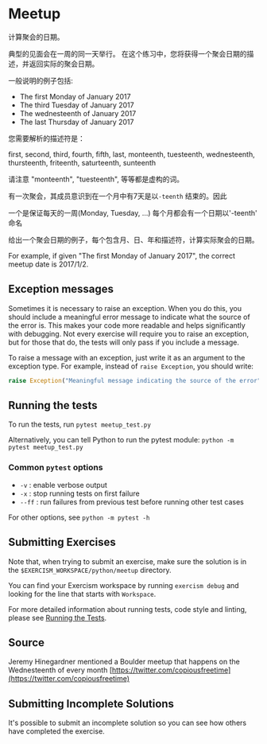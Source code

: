 # Meetup

计算聚会的日期。

典型的见面会在一周的同一天举行。 在这个练习中，您将获得一个聚会日期的描述，并返回实际的聚会日期。

一般说明的例子包括:

- The first Monday of January 2017
- The third Tuesday of January 2017
- The wednesteenth of January 2017
- The last Thursday of January 2017

您需要解析的描述符是：

first, second, third, fourth, fifth, last, monteenth, tuesteenth, wednesteenth,
thursteenth, friteenth, saturteenth, sunteenth

请注意 "monteenth", "tuesteenth", 等等都是虚构的词。

有一次聚会，其成员意识到在一个月中有7天是以`-teenth` 结束的。因此

一个是保证每天的一周(Monday, Tuesday, ...) 每个月都会有一个日期以'-teenth' 命名

给出一个聚会日期的例子，每个包含月、日、年和描述符，计算实际聚会的日期。

For example, if given
"The first Monday of January 2017", the correct meetup date is 2017/1/2.


## Exception messages

Sometimes it is necessary to raise an exception. When you do this, you should include a meaningful error message to
indicate what the source of the error is. This makes your code more readable and helps significantly with debugging. Not
every exercise will require you to raise an exception, but for those that do, the tests will only pass if you include
a message.

To raise a message with an exception, just write it as an argument to the exception type. For example, instead of
`raise Exception`, you should write:

```python
raise Exception("Meaningful message indicating the source of the error")
```

## Running the tests

To run the tests, run `pytest meetup_test.py`

Alternatively, you can tell Python to run the pytest module:
`python -m pytest meetup_test.py`

### Common `pytest` options

- `-v` : enable verbose output
- `-x` : stop running tests on first failure
- `--ff` : run failures from previous test before running other test cases

For other options, see `python -m pytest -h`

## Submitting Exercises

Note that, when trying to submit an exercise, make sure the solution is in the `$EXERCISM_WORKSPACE/python/meetup` directory.

You can find your Exercism workspace by running `exercism debug` and looking for the line that starts with `Workspace`.

For more detailed information about running tests, code style and linting,
please see [Running the Tests](http://exercism.io/tracks/python/tests).

## Source

Jeremy Hinegardner mentioned a Boulder meetup that happens on the Wednesteenth of every month [https://twitter.com/copiousfreetime](https://twitter.com/copiousfreetime)

## Submitting Incomplete Solutions

It's possible to submit an incomplete solution so you can see how others have completed the exercise.
